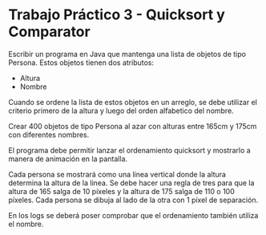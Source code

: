 # Trabajo Práctico 3 - Quicksort y Comparator #

Escribir un programa en Java que mantenga una lista de objetos de tipo Persona. Estos objetos tienen dos atributos:

  * Altura
  * Nombre

Cuando se ordene la lista de estos objetos en un arreglo, se debe utilizar el criterio primero de la altura y luego
del orden alfabetico del nombre.

Crear 400 objetos de tipo Persona al azar con alturas entre 165cm y 175cm con diferentes nombres.

El programa debe permitir lanzar el ordenamiento quicksort y mostrarlo a manera de animación en la pantalla.

Cada persona se mostrará como una línea vertical donde la altura determina la altura de la linea. Se debe hacer una regla de tres para
que la altura de 165 salga de 10 píxeles y la altura de 175 salga de 110 o 100 píxeles. Cada persona se dibuja al lado de la otra con
1 píxel de separación.

En los logs se deberá poser comprobar que el ordenamiento también utiliza el nombre.